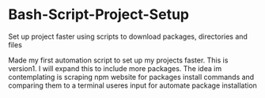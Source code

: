 # Bash-Script-Project-Setup
Set up project faster using scripts to download packages, directories and files


Made my first automation script to set up my projects faster.
This is version1. I will expand this to include more packages.
The idea im contemplating is scraping npm website for packages install commands and comparing them to a terminal useres input for automate package installation
